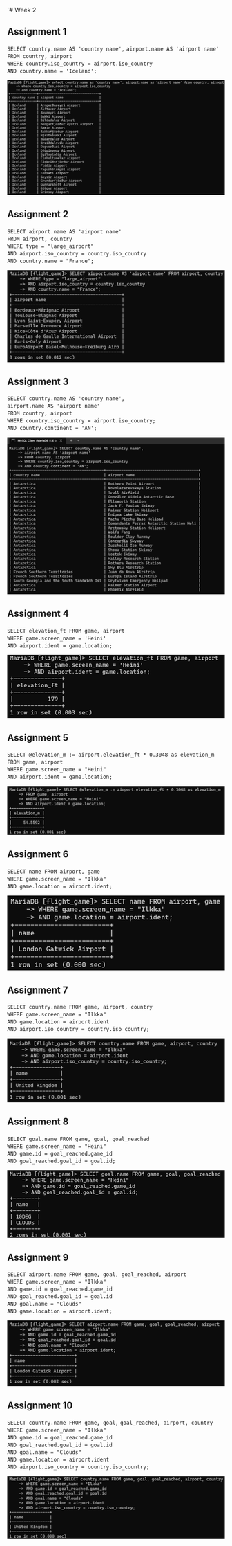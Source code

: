 `# Week 2

## Assignment 1
`SELECT country.name AS 'country name',`
`airport.name AS 'airport name'` <br>
`FROM country, airport` <br>
`WHERE country.iso_country = airport.iso_country` <br>
`AND country.name = 'Iceland';` <br>

![W3E3_1.png](W3E3_1.png)

## Assignment 2
`SELECT airport.name AS 'airport name'` <br>
`FROM airport, country` <br>
`WHERE type = "large_airport"` <br>
`AND airport.iso_country = country.iso_country` <br>
`AND country.name = "France";` <br>

![W3E3_2.png](W3E3_2.png)

## Assignment 3
`SELECT country.name AS 'country name',` <br>
`airport.name AS 'airport name'` <br>
`FROM country, airport` <br>
`WHERE country.iso_country = airport.iso_country;` <br>
`AND country.continent = 'AN';` <br>

![W3E3_3.png](W3E3_3.png)

## Assignment 4
`SELECT elevation_ft FROM game, airport` <br>
`WHERE game.screen_name = 'Heini'` <br>
`AND airport.ident = game.location;` <br>

![W3E3_4.png](W3E3_4.png)

## Assignment 5
`SELECT @elevation_m := airport.elevation_ft * 0.3048 as elevation_m` <br>
`FROM game, airport` <br>
`WHERE game.screen_name = "Heini"` <br>
`AND airport.ident = game.location;`

![W3E3_5.png](W3E3_5.png)

## Assignment 6
`SELECT name FROM airport, game` <br>
`WHERE game.screen_name = "Ilkka"` <br>
`AND game.location = airport.ident;`

![W3E3_6.png](W3E3_6.png)

## Assignment 7
`SELECT country.name FROM game, airport, country` <br>
`WHERE game.screen_name = "Ilkka"` <br>
`AND game.location = airport.ident` <br>
`AND airport.iso_country = country.iso_country;`

![W3E3_7.png](W3E3_7.png)

## Assignment 8
`SELECT goal.name FROM game, goal, goal_reached` <br>
`WHERE game.screen_name = "Heini"` <br>
`AND game.id = goal_reached.game_id` <br>
`AND goal_reached.goal_id = goal.id;` <br>

![W3E3_8.png](W3E3_8.png)

## Assignment 9
`SELECT airport.name FROM game, goal, goal_reached, airport` <br>
`WHERE game.screen_name = "Ilkka"` <br>
`AND game.id = goal_reached.game_id` <br>
`AND goal_reached.goal_id = goal.id` <br>
`AND goal.name = "Clouds"` <br>
`AND game.location = airport.ident;`

![W3E3_9.png](W3E3_9.png)

## Assignment 10
`SELECT country.name FROM game, goal,`
`goal_reached, airport, country` <br>
`WHERE game.screen_name = "Ilkka"` <br>
`AND game.id = goal_reached.game_id` <br>
`AND goal_reached.goal_id = goal.id` <br>
`AND goal.name = "Clouds"` <br>
`AND game.location = airport.ident` <br>
`AND airport.iso_country = country.iso_country;` 

![W3E3_10.png](W3E3_10.png)